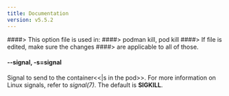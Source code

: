 ```yaml
---
title: Documentation
version: v5.5.2
---
```


####> This option file is used in:
####>   podman kill, pod kill
####> If file is edited, make sure the changes
####> are applicable to all of those.
#### **--signal**, **-s**=**signal**

Signal to send to the container<<|s in the pod>>. For more information on Linux signals, refer to *signal(7)*.
The default is **SIGKILL**.

